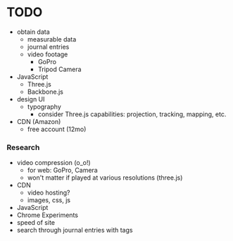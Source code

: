 # TODO

- obtain data
  * measurable data
  * journal entries
  * video footage
    - GoPro
    - Tripod Camera
- JavaScript
  * Three.js
  * Backbone.js
- design UI
  * typography
    - consider Three.js capabilities: projection, tracking, mapping, etc.
- CDN (Amazon)
  * free account (12mo)

### Research

- video compression (o_o!)
  * for web: GoPro, Camera
  * won't matter if played at various resolutions (three.js)
- CDN
  * video hosting?
  * images, css, js
- JavaScript
- Chrome Experiments
- speed of site
- search through journal entries with tags
